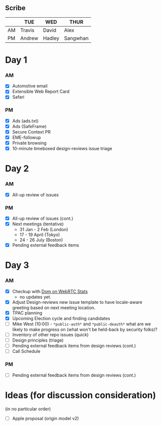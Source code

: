 ## Scribe

|     | TUE    | WED    | THUR     |
| --- | ------ | ------ | -------- |
| AM  | Travis | David  | Alex     |
| PM  | Andrew | Hadley | Sangwhan |


# Day 1
### AM
 - [x] Automotive email
 - [x] Extensible Web Report Card 
 - [x] Safari
### PM
 - [x] Ads (ads.txt)
 - [x] Ads (SafeFrame)
 - [x] Secure Context PR
 - [x] EME-followup
 - [x] Private browsing
 - [x] 10-minute timeboxed design-reviews issue triage

# Day 2
### AM
 - [x] All-up review of issues
### PM
 - [x] All-up review of issues (cont.)
 - [x] Next meetings (tentative)
    * 31 Jan - 2 Feb (London)
    * 17 - 19 April (Tokyo)
    * 24 - 26 July (Boston)
 - [x] Pending external feedback items

# Day 3
### AM
 - [x] Checkup with [Dom on WebRTC Stats](https://github.com/w3ctag/design-reviews/issues/148) 
    * no updates yet.
 - [x] Adjust Design-reviews new issue template to have locale-aware greeting based on next meeting location.
 - [x] TPAC planning
 - [x] Upcoming Election cycle and finding candidates
 - [ ] Mike West (10:00) - `*public-auth*` and `*public-deauth*` what are we likely to make progress on (what won't be held-back by security folks)?
 - [ ] Inventory of other repo issues (quick)
 - [ ] Design principles (triage)
 - [ ] Pending external feedback items from design reviews (cont.)
 - [ ] Call Schedule
### PM
 - [ ] Pending external feedback items from design reviews (cont.)

# Ideas (for discussion consideration)
(in no particular order)
- [ ] Apple proposal (origin model v2)
